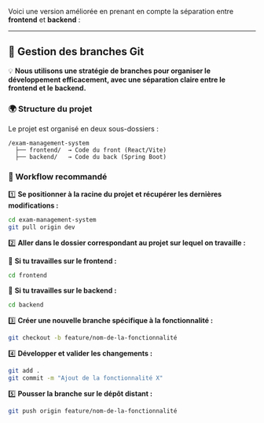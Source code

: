 Voici une version améliorée en prenant en compte la séparation entre **frontend** et **backend** :

---

## **📌 Gestion des branches Git**

💡 **Nous utilisons une stratégie de branches pour organiser le développement efficacement, avec une séparation claire entre le frontend et le backend.**

### **🌍 Structure du projet**

Le projet est organisé en deux sous-dossiers :

```
/exam-management-system
  ├── frontend/  → Code du front (React/Vite)
  ├── backend/   → Code du back (Spring Boot)
```

### **📍 Workflow recommandé**

1️⃣ **Se positionner à la racine du projet et récupérer les dernières modifications :**

```bash
cd exam-management-system
git pull origin dev
```

2️⃣ **Aller dans le dossier correspondant au projet sur lequel on travaille :**

🔹 **Si tu travailles sur le frontend :**

```bash
cd frontend
```

🔹 **Si tu travailles sur le backend :**

```bash
cd backend
```

3️⃣ **Créer une nouvelle branche spécifique à la fonctionnalité :**

```bash
git checkout -b feature/nom-de-la-fonctionnalité
```

4️⃣ **Développer et valider les changements :**

```bash
git add .
git commit -m "Ajout de la fonctionnalité X"
```

5️⃣ **Pousser la branche sur le dépôt distant :**

```bash
git push origin feature/nom-de-la-fonctionnalité
```
